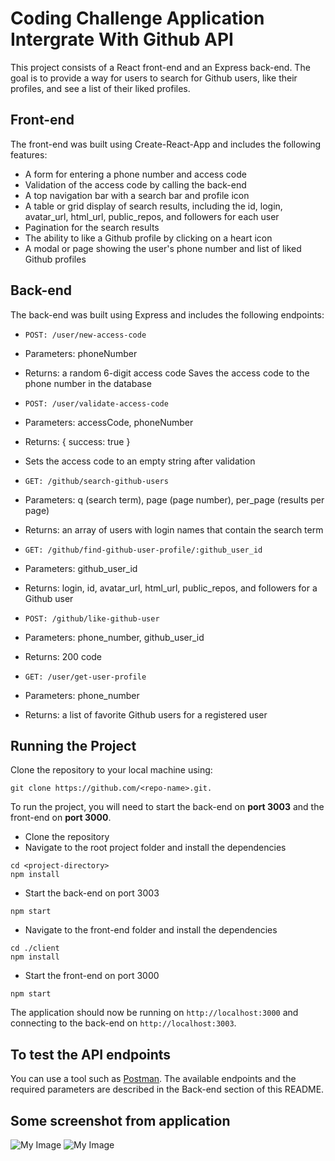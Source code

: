 # Coding Challenge Application Intergrate With Github API

This project consists of a React front-end and an Express back-end. The goal is to provide a way for users to search for Github users, like their profiles, and see a list of their liked profiles.

## Front-end
The front-end was built using Create-React-App and includes the following features:
- A form for entering a phone number and access code
- Validation of the access code by calling the back-end
- A top navigation bar with a search bar and profile icon
- A table or grid display of search results, including the id, login, avatar_url, html_url, public_repos, and followers for each user
- Pagination for the search results
- The ability to like a Github profile by clicking on a heart icon
- A modal or page showing the user's phone number and list of liked Github profiles
## Back-end
The back-end was built using Express and includes the following endpoints:
- ```POST: /user/new-access-code```
- Parameters: phoneNumber
- Returns: a random 6-digit access code
Saves the access code to the phone number in the database

- ```POST: /user/validate-access-code```
- Parameters: accessCode, phoneNumber
- Returns: { success: true }
- Sets the access code to an empty string after validation
  
  
- ```GET: /github/search-github-users```
- Parameters: q (search term), page (page number), per_page (results per page)
- Returns: an array of users with login names that contain the search term
  
- ```GET: /github/find-github-user-profile/:github_user_id```
- Parameters: github_user_id
- Returns: login, id, avatar_url, html_url, public_repos, and followers for a Github user
  
- ```POST: /github/like-github-user```
- Parameters: phone_number, github_user_id
- Returns: 200 code
  
- ```GET: /user/get-user-profile```
- Parameters: phone_number
- Returns: a list of favorite Github users for a registered user
## Running the Project
Clone the repository to your local machine using:
```
git clone https://github.com/<repo-name>.git.
```

To run the project, you will need to start the back-end on <b>port 3003</b> and the front-end on <b>port 3000</b>.
- Clone the repository
- Navigate to the root project folder and install the dependencies

```
cd <project-directory>
npm install
```
- Start the back-end on port 3003
``` 
npm start
```
- Navigate to the front-end folder and install the dependencies
```
cd ./client
npm install
```
- Start the front-end on port 3000
```
npm start
```
The application should now be running on ```http://localhost:3000``` and connecting to the back-end on ```http://localhost:3003```.

## To test the API endpoints 
You can use a tool such as <a href="https://www.postman.com/">Postman</a>. The available endpoints and the required parameters are described in the Back-end section of this README.

## Some screenshot from application
![My Image](../skipli-coding-challenge/client/public/Screen%20Shot%202023-02-08%20at%2017.07.55.png)
![My Image](../skipli-coding-challenge/client/public/Screen%20Shot%202023-02-08%20at%2017.07.45.png)